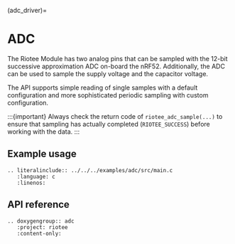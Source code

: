 (adc_driver)=
# ADC

The Riotee Module has two analog pins that can be sampled with the 12-bit successive approximation ADC on-board the nRF52.
Additionally, the ADC can be used to sample the supply voltage and the capacitor voltage.

The API supports simple reading of single samples with a default configuration and more sophisticated periodic sampling with custom configuration.

:::{important}
Always check the return code of `riotee_adc_sample(...)` to ensure that sampling has actually completed (`RIOTEE_SUCCESS`) before working with the data.
:::

## Example usage

```{eval-rst}
.. literalinclude:: ../../../examples/adc/src/main.c
   :language: c
   :linenos:
```

## API reference

```{eval-rst}
.. doxygengroup:: adc
   :project: riotee
   :content-only:
```